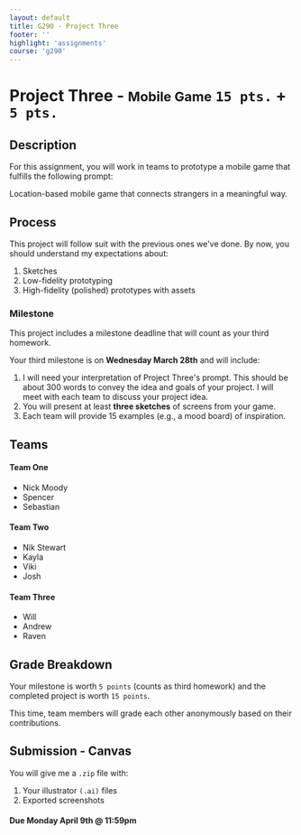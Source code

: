 ```yaml
---
layout: default
title: G290 - Project Three
footer: ''
highlight: 'assignments'
course: 'g290'
---
```

# Project Three - <small>Mobile Game</small> `15 pts.` + `5 pts.`
## Description
For this assignment, you will work in teams to prototype a mobile game that fulfills the following prompt:

<div class="card-block">
  <p class="card-text lead">Location-based mobile game that connects strangers in a meaningful way.</p>
</div>

## Process
This project will follow suit with the previous ones we've done. By now, you should understand my expectations about:

1. Sketches
2. Low-fidelity prototyping
3. High-fidelity (polished) prototypes with assets

### Milestone
This project includes a milestone deadline that will count as your third homework.

Your third milestone is on **Wednesday March 28th** and will include:
1. I will need your interpretation of Project Three's prompt. This should be about 300 words to convey the idea and goals of your project. I will meet with each team to discuss your project idea.
2. You will present at least **three sketches** of screens from your game.
3. Each team will provide 15 examples (e.g., a mood board) of inspiration.

## Teams
#### Team One

 * Nick Moody
 * Spencer
 * Sebastian

#### Team Two

 * Nik Stewart
 * Kayla
 * Viki
 * Josh

#### Team Three

 * Will
 * Andrew
 * Raven

## Grade Breakdown
Your milestone is worth `5 points` (counts as third homework) and the completed project is worth `15 points`.

This time, team members will grade each other anonymously based on their contributions.

## Submission - Canvas
You will give me a `.zip` file with:
1. Your illustrator `(.ai)` files
2. Exported screenshots

#### **Due Monday April 9th @ 11:59pm**